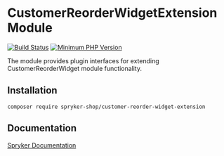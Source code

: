 # CustomerReorderWidgetExtension Module
[![Build Status](https://travis-ci.org/spryker-shop/customer-reorder-widget-extension.svg)](https://travis-ci.org/spryker-shop/customer-reorder-widget-extension)
[![Minimum PHP Version](https://img.shields.io/badge/php-%3E%3D%207.2-8892BF.svg)](https://php.net/)

The module provides plugin interfaces for extending CustomerReorderWidget module functionality.

## Installation

```
composer require spryker-shop/customer-reorder-widget-extension
```

## Documentation

[Spryker Documentation](https://academy.spryker.com/developing_with_spryker/module_guide/modules.html)
